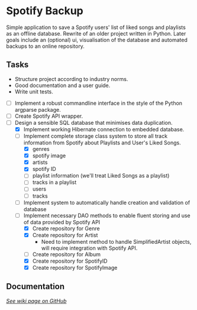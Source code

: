# Spotify Backup

Simple application to save a Spotify users' list of liked songs and
playlists as an offline database. Rewrite of an older project written in
Python. Later goals include an (optional) ui, visualisation of the
database and automated backups to an online repository.

## Tasks

- Structure project according to industry norms.
- Good documentation and a user guide.
- Write unit tests.
- [ ] Implement a robust commandline interface in the style of the Python argparse package.
- [ ] Create Spotify API wrapper.
- [ ] Design a sensible SQL database that minimises data duplication.
    - [x] Implement working Hibernate connection to embedded database.
    - [ ] Implement complete storage class system to store all track information from Spotify about Playlists and User's
      Liked Songs.
        - [x] genres
        - [x] spotify image
        - [x] artists
        - [x] spotify ID
        - [ ] playlist information (we'll treat Liked Songs as a playlist)
        - [ ] tracks in a playlist
        - [ ] users
        - [ ] tracks
    - [ ] Implement system to automatically handle creation and validation of database
    - [ ] Implement necessary DAO methods to enable fluent storing and use of data provided by Spotify API
        - [x] Create repository for Genre
        - [x] Create repository for Artist
            - Need to implement method to handle SimplifiedArtist objects, will require integration with Spotify API.
        - [ ] Create repository for Album
        - [x] Create repository for SpotifyID
        - [x] Create repository for SpotifyImage

## Documentation

[*See wiki page on GitHub*](https://github.com/JorritScholten/SpotifyBackup/wiki)
